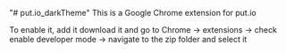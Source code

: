 "# put.io_darkTheme" 
This is a Google Chrome extension for put.io 

To enable it, add it download it and go to Chrome -> extensions -> check enable developer mode ->
navigate to the zip folder and select it